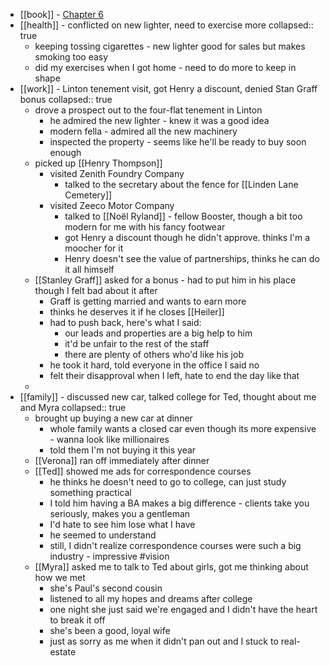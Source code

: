 - [[book]] - [Chapter 6](https://standardebooks.org/ebooks/sinclair-lewis/babbitt/text/chapter-6)
- [[health]] - conflicted on new lighter, need to exercise more
  collapsed:: true
	- keeping tossing cigarettes - new lighter good for sales but makes smoking too easy
	- did my exercises when I got home - need to do more to keep in shape
- [[work]] - Linton tenement visit, got Henry a discount, denied Stan Graff bonus
  collapsed:: true
	- drove a prospect out to the four-flat tenement in Linton
		- he admired the new lighter - knew it was a good idea
		- modern fella - admired all the new machinery
		- inspected the property - seems like he'll be ready to buy soon enough
	- picked up [[Henry Thompson]]
		- visited Zenith Foundry Company
			- talked to the secretary about the fence for [[Linden Lane Cemetery]]
		- visited Zeeco Motor Company
			- talked to [[Noël Ryland]] - fellow Booster, though a bit too modern for me with his fancy footwear
			- got Henry a discount though he didn't approve. thinks I'm a moocher for it
			- Henry doesn't see the value of partnerships, thinks he can do it all himself
	- [[Stanley Graff]] asked for a bonus - had to put him in his place though I felt bad about it after
		- Graff is getting married and wants to earn more
		- thinks he deserves it if he closes [[Heiler]]
		- had to push back, here's what I said:
			- our leads and properties are a big help to him
			- it'd be unfair to the rest of the staff
			- there are plenty of others who'd like his job
		- he took it hard, told everyone in the office I said no
		- felt their disapproval when I left, hate to end the day like that
	-
- [[family]] - discussed new car, talked college for Ted, thought about me and Myra
  collapsed:: true
	- brought up buying a new car at dinner
		- whole family wants a closed car even though its more expensive - wanna look like millionaires
		- told them I'm not buying it this year
	- [[Verona]] ran off immediately after dinner
	- [[Ted]] showed me ads for correspondence courses
		- he thinks he doesn't need to go to college, can just study something practical
		- I told him having a BA makes a big difference - clients take you seriously, makes you a gentleman
		- I'd hate to see him lose what I have
		- he seemed to understand
		- still, I didn't realize correspondence courses were  such a big industry - impressive #vision
	- [[Myra]] asked me to talk to Ted about girls, got me thinking about how we met
		- she's Paul's second cousin
		- listened to all my hopes and dreams after college
		- one night she just said we're engaged and I didn't have the heart to break it off
		- she's been a good, loyal wife
		- just as sorry as me when it didn't pan out and I stuck to real-estate